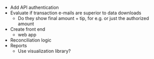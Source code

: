 - Add API authentication
- Evaluate if transaction e-mails are superior to data downloads
    - Do they show final amount + tip, for e.g. or just the authorized amount
- Create front end
    - web app
- Reconciliation logic
- Reports
    - Use visualization library?